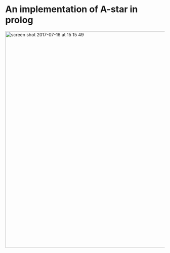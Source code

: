 # An implementation of A-star in prolog

<img width="686" alt="screen shot 2017-07-16 at 15 15 49" src="https://user-images.githubusercontent.com/17296281/28248265-be33ca3e-6a39-11e7-8757-d5c4ee0d371e.png">
